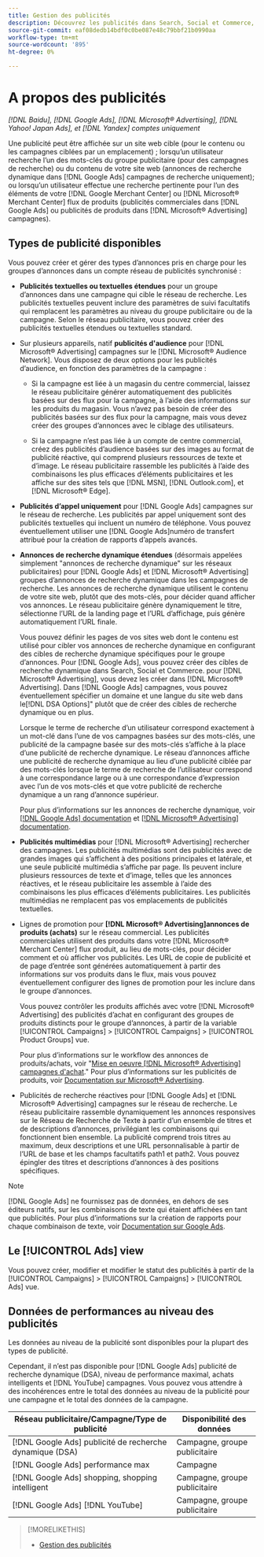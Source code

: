 ```yaml
---
title: Gestion des publicités
description: Découvrez les publicités dans Search, Social et Commerce, y compris les types d’annonces disponibles.
source-git-commit: eaf08dedb14bdf0c0be087e48c79bbf21b0990aa
workflow-type: tm+mt
source-wordcount: '895'
ht-degree: 0%

---
```


# A propos des publicités

*[!DNL Baidu], [!DNL Google Ads], [!DNL Microsoft® Advertising], [!DNL Yahoo! Japan Ads], et [!DNL Yandex] comptes uniquement*

Une publicité peut être affichée sur un site web cible (pour le contenu ou les campagnes ciblées par un emplacement) ; lorsqu’un utilisateur recherche l’un des mots-clés du groupe publicitaire (pour des campagnes de recherche) ou du contenu de votre site web (annonces de recherche dynamique dans [!DNL Google Ads] campagnes de recherche uniquement); ou lorsqu’un utilisateur effectue une recherche pertinente pour l’un des éléments de votre [!DNL Google Merchant Center] ou [!DNL Microsoft® Merchant Center] flux de produits (publicités commerciales dans [!DNL Google Ads] ou publicités de produits dans [!DNL Microsoft® Advertising] campagnes).

## Types de publicité disponibles

Vous pouvez créer et gérer des types d’annonces pris en charge pour les groupes d’annonces dans un compte réseau de publicités synchronisé :

* **Publicités textuelles ou textuelles étendues** pour un groupe d’annonces dans une campagne qui cible le réseau de recherche. Les publicités textuelles peuvent inclure des paramètres de suivi facultatifs qui remplacent les paramètres au niveau du groupe publicitaire ou de la campagne. Selon le réseau publicitaire, vous pouvez créer des publicités textuelles étendues ou textuelles standard.

* Sur plusieurs appareils, natif **publicités d&#39;audience** pour [!DNL Microsoft® Advertising] campagnes sur le [!DNL Microsoft® Audience Network]. Vous disposez de deux options pour les publicités d’audience, en fonction des paramètres de la campagne :

   * Si la campagne est liée à un magasin du centre commercial, laissez le réseau publicitaire générer automatiquement des publicités basées sur des flux pour la campagne, à l’aide des informations sur les produits du magasin. Vous n’avez pas besoin de créer des publicités basées sur des flux pour la campagne, mais vous devez créer des groupes d’annonces avec le ciblage des utilisateurs.

   * Si la campagne n’est pas liée à un compte de centre commercial, créez des publicités d’audience basées sur des images au format de publicité réactive, qui comprend plusieurs ressources de texte et d’image. Le réseau publicitaire rassemble les publicités à l’aide des combinaisons les plus efficaces d’éléments publicitaires et les affiche sur des sites tels que [!DNL MSN], [!DNL Outlook.com], et [!DNL Microsoft® Edge].

* **Publicités d’appel uniquement** pour [!DNL Google Ads] campagnes sur le réseau de recherche. Les publicités par appel uniquement sont des publicités textuelles qui incluent un numéro de téléphone. Vous pouvez éventuellement utiliser une [!DNL Google Ads]numéro de transfert attribué pour la création de rapports d’appels avancés.

* **Annonces de recherche dynamique étendues** (désormais appelées simplement &quot;annonces de recherche dynamique&quot; sur les réseaux publicitaires) pour [!DNL Google Ads] et [!DNL Microsoft® Advertising] groupes d’annonces de recherche dynamique dans les campagnes de recherche. Les annonces de recherche dynamique utilisent le contenu de votre site web, plutôt que des mots-clés, pour décider quand afficher vos annonces. Le réseau publicitaire génère dynamiquement le titre, sélectionne l’URL de la landing page et l’URL d’affichage, puis génère automatiquement l’URL finale.

  Vous pouvez définir les pages de vos sites web dont le contenu est utilisé pour cibler vos annonces de recherche dynamique en configurant des cibles de recherche dynamique spécifiques pour le groupe d’annonces. Pour [!DNL Google Ads], vous pouvez créer des cibles de recherche dynamique dans Search, Social et Commerce. pour [!DNL Microsoft® Advertising], vous devez les créer dans [!DNL Microsoft® Advertising]. Dans [!DNL Google Ads] campagnes, vous pouvez éventuellement spécifier un domaine et une langue du site web dans le[!DNL DSA Options]&quot; plutôt que de créer des cibles de recherche dynamique ou en plus.

  Lorsque le terme de recherche d’un utilisateur correspond exactement à un mot-clé dans l’une de vos campagnes basées sur des mots-clés, une publicité de la campagne basée sur des mots-clés s’affiche à la place d’une publicité de recherche dynamique. Le réseau d’annonces affiche une publicité de recherche dynamique au lieu d’une publicité ciblée par des mots-clés lorsque le terme de recherche de l’utilisateur correspond à une correspondance large ou à une correspondance d’expression avec l’un de vos mots-clés et que votre publicité de recherche dynamique a un rang d’annonce supérieur.

  Pour plus d’informations sur les annonces de recherche dynamique, voir [[!DNL Google Ads] documentation](https://support.google.com/google-ads/answer/2471185) et [[!DNL Microsoft® Advertising] documentation](https://help.ads.microsoft.com/#apex/ads/en/56794).

* **Publicités multimédias** pour [!DNL Microsoft® Advertising] rechercher des campagnes. Les publicités multimédias sont des publicités avec de grandes images qui s’affichent à des positions principales et latérale, et une seule publicité multimédia s’affiche par page. Ils peuvent inclure plusieurs ressources de texte et d’image, telles que les annonces réactives, et le réseau publicitaire les assemble à l’aide des combinaisons les plus efficaces d’éléments publicitaires. Les publicités multimédias ne remplacent pas vos emplacements de publicités textuelles.

* Lignes de promotion pour **[!DNL Microsoft® Advertising]annonces de produits (achats)** sur le réseau commercial. Les publicités commerciales utilisent des produits dans votre [!DNL Microsoft® Merchant Center] flux produit, au lieu de mots-clés, pour décider comment et où afficher vos publicités. Les URL de copie de publicité et de page d’entrée sont générées automatiquement à partir des informations sur vos produits dans le flux, mais vous pouvez éventuellement configurer des lignes de promotion pour les inclure dans le groupe d’annonces.

  Vous pouvez contrôler les produits affichés avec votre [!DNL Microsoft® Advertising] des publicités d’achat en configurant des groupes de produits distincts pour le groupe d’annonces, à partir de la variable [!UICONTROL Campaigns] > [!UICONTROL Campaigns] > [!UICONTROL Product Groups] vue.

  Pour plus d’informations sur le workflow des annonces de produits/achats, voir &quot;[Mise en oeuvre [!DNL Microsoft® Advertising] campagnes d&#39;achat](/help/search-social-commerce/campaign-management/special-campaign-types/microsoft-shopping-campaigns.md).&quot;  Pour plus d’informations sur les publicités de produits, voir [Documentation sur Microsoft® Advertising](https://help.ads.microsoft.com/#apex/3/en/51082).

* Publicités de recherche réactives pour [!DNL Google Ads] et [!DNL Microsoft® Advertising] campagnes sur le réseau de recherche. Le réseau publicitaire rassemble dynamiquement les annonces responsives sur le Réseau de Recherche de Texte à partir d’un ensemble de titres et de descriptions d’annonces, privilégiant les combinaisons qui fonctionnent bien ensemble. La publicité comprend trois titres au maximum, deux descriptions et une URL personnalisable à partir de l’URL de base et les champs facultatifs path1 et path2. Vous pouvez épingler des titres et descriptions d’annonces à des positions spécifiques.

>[!NOTE]
>
>[!DNL Google Ads] ne fournissez pas de données, en dehors de ses éditeurs natifs, sur les combinaisons de texte qui étaient affichées en tant que publicités. Pour plus d’informations sur la création de rapports pour chaque combinaison de texte, voir [Documentation sur Google Ads](https://support.google.com/google-ads/answer/7684791).

## Le [!UICONTROL Ads] view

Vous pouvez créer, modifier et modifier le statut des publicités à partir de la [!UICONTROL Campaigns] > [!UICONTROL Campaigns] > [!UICONTROL Ads] vue.

## Données de performances au niveau des publicités

Les données au niveau de la publicité sont disponibles pour la plupart des types de publicité.

Cependant, il n’est pas disponible pour [!DNL Google Ads] publicité de recherche dynamique (DSA), niveau de performance maximal, achats intelligents et [!DNL YouTube] campagnes. Vous pouvez vous attendre à des incohérences entre le total des données au niveau de la publicité pour une campagne et le total des données de la campagne.

| Réseau publicitaire/Campagne/Type de publicité | Disponibilité des données |
|---|---|
| [!DNL Google Ads] publicité de recherche dynamique (DSA) | Campagne, groupe publicitaire |
| [!DNL Google Ads] performance max | Campagne |
| [!DNL Google Ads] shopping, shopping intelligent | Campagne, groupe publicitaire |
| [!DNL Google Ads] [!DNL YouTube] | Campagne, groupe publicitaire |

>[!MORELIKETHIS]
>
>* [Gestion des publicités](ad-manage.md)
